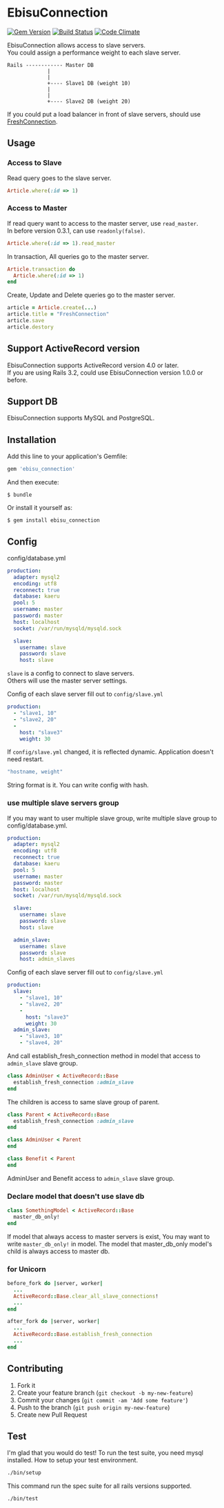 # EbisuConnection
[![Gem Version](https://badge.fury.io/rb/ebisu_connection.svg)](http://badge.fury.io/rb/ebisu_connection) [![Build Status](https://travis-ci.org/tsukasaoishi/ebisu_connection.svg?branch=master)](https://travis-ci.org/tsukasaoishi/ebisu_connection) [![Code Climate](https://codeclimate.com/github/tsukasaoishi/ebisu_connection/badges/gpa.svg)](https://codeclimate.com/github/tsukasaoishi/ebisu_connection)

EbisuConnection allows access to slave servers.  
You could assign a performance weight to each slave server.

```
Rails ------------ Master DB
             |
             | 
             +---- Slave1 DB (weight 10)
             |
             |
             +---- Slave2 DB (weight 20)
```

If you could put a load balancer in front of slave servers, should use [FreshConnection](https://github.com/tsukasaoishi/fresh_connection).

## Usage
### Access to Slave
Read query goes to the slave server.

```ruby
Article.where(:id => 1)
```

### Access to Master
If read query want to access to the master server, use `read_master`.  
In before version 0.3.1, can use `readonly(false)`.

```ruby
Article.where(:id => 1).read_master
```

In transaction, All queries go to the master server.

```ruby
Article.transaction do
  Article.where(:id => 1)
end
```

Create, Update and Delete queries go to the master server.

```ruby
article = Article.create(...)
article.title = "FreshConnection"
article.save
article.destory
```

## Support ActiveRecord version
EbisuConnection supports ActiveRecord version 4.0 or later.  
If you are using Rails 3.2, could use EbisuConnection version 1.0.0 or before.

## Support DB
EbisuConnection supports MySQL and PostgreSQL.

## Installation

Add this line to your application's Gemfile:

```ruby
gem 'ebisu_connection'
```

And then execute:

```
$ bundle
```

Or install it yourself as:

```
$ gem install ebisu_connection
```

## Config

config/database.yml

```yaml
production:
  adapter: mysql2
  encoding: utf8
  reconnect: true
  database: kaeru
  pool: 5
  username: master
  password: master
  host: localhost
  socket: /var/run/mysqld/mysqld.sock

  slave:
    username: slave
    password: slave
    host: slave
```

```slave``` is a config to connect to slave servers.  
Others will use the master server settings.  
  
Config of each slave server fill out to `config/slave.yml`

```yaml
production:
  - "slave1, 10"
  - "slave2, 20"
  -
    host: "slave3"
    weight: 30
```

If ``config/slave.yml`` changed, it is reflected dynamic. Application doesn't need restart.

```yaml
"hostname, weight"
```

String format is it. You can write config with hash.

### use multiple slave servers group
If you may want to user multiple slave group, write multiple slave group to config/database.yml. 

```yaml
production:
  adapter: mysql2
  encoding: utf8
  reconnect: true
  database: kaeru
  pool: 5
  username: master
  password: master
  host: localhost
  socket: /var/run/mysqld/mysqld.sock

  slave:
    username: slave
    password: slave
    host: slave

  admin_slave:
    username: slave
    password: slave
    host: admin_slaves
```

Config of each slave server fill out to `config/slave.yml`

```yaml
production:
  slave:
    - "slave1, 10"
    - "slave2, 20"
    -
      host: "slave3"
      weight: 30
  admin_slave:
    - "slave3, 10"
    - "slave4, 20"
```

And call establish_fresh_connection method in model that access to ```admin_slave``` slave group.

```ruby
class AdminUser < ActiveRecord::Base
  establish_fresh_connection :admin_slave
end
```

The children is access to same slave group of parent.

```ruby
class Parent < ActiveRecord::Base
  establish_fresh_connection :admin_slave
end

class AdminUser < Parent
end

class Benefit < Parent
end
```

AdminUser and Benefit access to ```admin_slave``` slave group.


### Declare model that doesn't use slave db

```ruby
class SomethingModel < ActiveRecord::Base
  master_db_only!
end
```

If model that always access to master servers is exist, You may want to write ```master_db_only!```  in model.
The model that master_db_only model's child is always access to master db.

### for Unicorn

```ruby
before_fork do |server, worker|
  ...
  ActiveRecord::Base.clear_all_slave_connections!
  ...
end

after_fork do |server, worker|
  ...
  ActiveRecord::Base.establish_fresh_connection
  ...
end
```

## Contributing

1. Fork it
2. Create your feature branch (`git checkout -b my-new-feature`)
3. Commit your changes (`git commit -am 'Add some feature'`)
4. Push to the branch (`git push origin my-new-feature`)
5. Create new Pull Request

## Test

I'm glad that you would do test!
To run the test suite, you need mysql installed.
How to setup your test environment.

```bash
./bin/setup
```

This command run the spec suite for all rails versions supported.

```base
./bin/test
```

